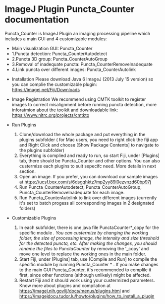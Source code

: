 # ImageJ Plugin Puncta_Counter documentation

Puncta_Counter is ImageJ Plugin an imaging processing pipeline which includes a main GUI and 4 customizable modules:

-  Main visualization GUI: Puncta_Counter                  
-  1.Puncta detection: Puncta_CounterAutodetect
-  2.Puncta 3D group: Puncta_CounterAutoGroup         
-  3.Removal of inadequate puncta: Puncta_CounterRemoveInadequate   
-  4.Link puncta over different images: Puncta_CounterAutolink          

* Installation
  Please download Java 6 ImageJ (2013 July 15 version) so you can complie the customizable plugin: https://imagej.net/Fiji/Downloads 

* Image Registration
  We recommend using CMTK toolkit to register images to correct misalignment before running puncta detection, more inforatmion about the toolkit and downloadable link: https://www.nitrc.org/projects/cmtkto 

* Run Plugins
  1. Clone/download the whole package and put everything in the plugins subfolder ( for Mac users, you need to right click the fiji app and Right Click and choose [Show Package Contents] to navigate to the plugins subfolder) 
  2. Everything is complied and ready to run, so start Fiji, under [Plugins] tab, there should be Puncta_Counter and other options. You can also custermize each plugins to suit sepecifc need. More details in next section.
  3. Open an image. If you prefer, you can download our sample images at https://ucsf.box.com/s/6dsgqhktz7mp2yy89l0ezvnzd60bp97j
  4. Run Puncta_CounterAutodetect,  Puncta_CounterAutoGroup, Puncta_CounterRemoveInadequate for each image.
  5. Run Puncta_CounterAutolink to link over different images (currently it's set to batch progess all corresponding images in 2 designated folders)
  
* Customizable Plugins 
  1. In each subfolder, there is one java file PunctaCounter*_copy for the specific module *. You can custermize by changing the working folder, the size of processing image, the intensity and size threshold for the detected puncta, etc. After making the changes, you should rename the files to PunctaCounter* by removing the '_copy' and move one level to replace the working ones in the main folder. 
  2. Start Fiji, under [Plugins] tab, use [Compile and Run] to compile the specific module by running Puncta_Counter * . If you make changes to the main GUI Puncta_Counter, it's recommended to complile it first, since other functions (although unlikely) might be affected. 
  3. Restart Fiji and it should work using your custermized parameters. Know more about plugins and compilation at https://imagej.nih.gov/ij/docs/menus/plugins.html and https://imagejdocu.tudor.lu/howto/plugins/how_to_install_a_plugin
